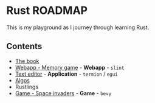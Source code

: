 # Rust ROADMAP
This is my playground as I journey through learning Rust.

## Contents
- [The book](./01_the_book/README.md)
- [Webapp - Memory game](./02_memory/README.md) - **Webapp** - `slint`
- [Text editor](./04_text_editor/README.md) - **Application** - `termion` / `egui`
- [Algos]('./05_algo/README.md')
- Rustlings
- [Game - Space invaders]('./07_space_invaders/README.md') - **Game** - `bevy`

